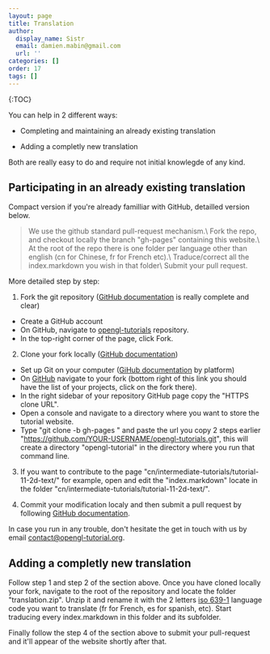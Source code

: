 ```yaml
---
layout: page
title: Translation
author:
  display_name: Sistr
  email: damien.mabin@gmail.com
  url: ''
categories: []
order: 17
tags: []
---
```

{:TOC}

You can help in 2 different ways:

 - Completing and maintaining an already existing translation

 - Adding a completly new translation

Both are really easy to do and require not initial knowlegde of any kind.

## Participating in an already existing translation

Compact version if you're already familliar with GitHub, detailled version below.

> We use the github standard pull-request mechanism.\\
> Fork the repo, and checkout locally the branch "gh-pages" containing this website.\\
> At the root of the repo there is one folder per language other than english (cn for Chinese, fr for French etc).\\
> Traduce/correct all the index.markdown you wish in that folder\\
> Submit your pull request.

More detailed step by step:

 1. Fork the git repository ([GitHub documentation](https://help.github.com/articles/fork-a-repo/) is really complete and clear)
  - Create a GitHub account
  - On GitHub, navigate to [opengl-tutorials](https://github.com/Whiteseeker/opengl-tutorials) repository.
  - In the top-right corner of the page, click Fork.
  
 2. Clone your fork locally ([GitHub documentation](https://help.github.com/articles/fork-a-repo/))
  - Set up Git on your computer ([GiHub documentation](https://help.github.com/articles/set-up-git/) by platform)
  - On [GitHub](https://github.com/) navigate to your fork (bottom right of this link you should have the list of your projects, click on the fork there).
  - In the right sidebar of your repository GitHub page copy the "HTTPS clone URL".
  - Open a console and navigate to a directory where you want to store the tutorial website.
  - Type "git clone -b gh-pages " and paste the url you copy 2 steps earlier "https://github.com/YOUR-USERNAME/opengl-tutorials.git", this will create a directory "opengl-tutorial" in the directory where you run that command line.

 3. If you want to contribute to the page "cn/intermediate-tutorials/tutorial-11-2d-text/" for example, open and edit the "index.markdown" locate in the folder "cn/intermediate-tutorials/tutorial-11-2d-text/".

 4. Commit your modification localy and then submit a pull request by following [GitHub documentation](https://help.github.com/articles/using-pull-requests/).

In case you run in any trouble, don't hesitate the get in touch with us by email [contact@opengl-tutorial.org](mailto:contact@opengl-tutorial.org).

## Adding a completly new translation

Follow step 1 and step 2 of the section above.
Once you have cloned locally your fork, navigate to the root of the repository and locate the folder "translation.zip".
Unzip it and rename it with the 2 letters [iso 639-1](http://en.wikipedia.org/wiki/List_of_ISO_639-1_codes) language code you want to translate (fr for French, es for spanish, etc).
Start traducing every index.markdown in this folder and its subfolder.

Finally follow the step 4 of the section above to submit your pull-request and it'll appear of the website shortly after that.

